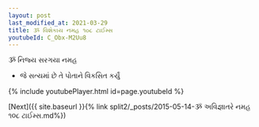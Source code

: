 ```yaml
---
layout: post
last_modified_at: 2021-03-29
title: ૐ વિશેકાય નમહ ૧૦૮ ટાઈમ્સ
youtubeId: C_Obx-M2Uu8
---
```

 
 
 ૐ નિજ્ય સરગયા નમહ  
 
 -  જે સત્યમાં છે તે પોતાને વિકસિત કર્યું 
 
  
 
  
 
 
 
 
 
 


{% include youtubePlayer.html id=page.youtubeId %}
 
[Next]({{ site.baseurl }}{% link  split2/_posts/2015-05-14-ૐ અવિજ્ઞાતરે નમહ ૧૦૮ ટાઈમ્સ.md%})
 
